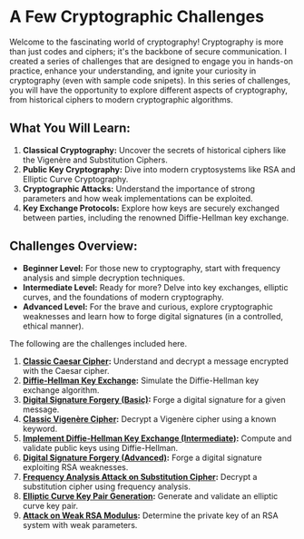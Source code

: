 # A Few Cryptographic Challenges

Welcome to the fascinating world of cryptography! Cryptography is more than just codes and ciphers; it's the backbone of secure communication. I created a series of challenges that are designed to engage you in hands-on practice, enhance your understanding, and ignite your curiosity in cryptography (even with sample code snipets). In this series of challenges, you will have the opportunity to explore different aspects of cryptography, from historical ciphers to modern cryptographic algorithms. 

## What You Will Learn:
1. **Classical Cryptography:** Uncover the secrets of historical ciphers like the Vigenère and Substitution Ciphers.
2. **Public Key Cryptography:** Dive into modern cryptosystems like RSA and Elliptic Curve Cryptography.
3. **Cryptographic Attacks:** Understand the importance of strong parameters and how weak implementations can be exploited.
4. **Key Exchange Protocols:** Explore how keys are securely exchanged between parties, including the renowned Diffie-Hellman key exchange.

## Challenges Overview:
- **Beginner Level:** For those new to cryptography, start with frequency analysis and simple decryption techniques.
- **Intermediate Level:** Ready for more? Delve into key exchanges, elliptic curves, and the foundations of modern cryptography.
- **Advanced Level:** For the brave and curious, explore cryptographic weaknesses and learn how to forge digital signatures (in a controlled, ethical manner).

The following are the challenges included here.
1. **[Classic Caesar Cipher](./01_Classic_Caesar_Cipher.md):** Understand and decrypt a message encrypted with the Caesar cipher.
2. **[Diffie-Hellman Key Exchange](./02_Diffie_Hellman_Key_Exchange.md):** Simulate the Diffie-Hellman key exchange algorithm.
3. **[Digital Signature Forgery (Basic)](./03_Digital_Signature_Forgery.md):** Forge a digital signature for a given message.
4. **[Classic Vigenère Cipher](./04_Classic_Vigenere_Cipher.md):** Decrypt a Vigenère cipher using a known keyword.
5. **[Implement Diffie-Hellman Key Exchange (Intermediate)](./05_Implement_Diffie_Hellman_Key_Exchange.md):** Compute and validate public keys using Diffie-Hellman.
6. **[Digital Signature Forgery (Advanced)](./06_Digital_Signature_Forgery_Advanced.md):** Forge a digital signature exploiting RSA weaknesses.
7. **[Frequency Analysis Attack on Substitution Cipher](./07_Frequency_Analysis_Attack_Substitution.md):** Decrypt a substitution cipher using frequency analysis.
8. **[Elliptic Curve Key Pair Generation](./08_Elliptic_Curve_Key_Pair_Generation.md):** Generate and validate an elliptic curve key pair.
9. **[Attack on Weak RSA Modulus](./09_Attack_on_Weak_RSA_Modulus.md):** Determine the private key of an RSA system with weak parameters.

